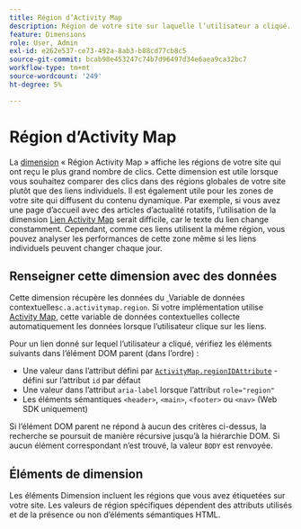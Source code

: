 ```yaml
---
title: Région d’Activity Map
description: Région de votre site sur laquelle l’utilisateur a cliqué.
feature: Dimensions
role: User, Admin
exl-id: e262e537-ce73-492a-8ab3-b88cd77cb8c5
source-git-commit: bcab98e453247c74b7d96497d34e6aea9ca32bc7
workflow-type: tm+mt
source-wordcount: '249'
ht-degree: 5%

---
```


# Région d’Activity Map

La [dimension](overview.md) « Région Activity Map » affiche les régions de votre site qui ont reçu le plus grand nombre de clics. Cette dimension est utile lorsque vous souhaitez comparer des clics dans des régions globales de votre site plutôt que des liens individuels. Il est également utile pour les zones de votre site qui diffusent du contenu dynamique. Par exemple, si vous avez une page d’accueil avec des articles d’actualité rotatifs, l’utilisation de la dimension [Lien Activity Map](activity-map-link.md) serait difficile, car le texte du lien change constamment. Cependant, comme ces liens utilisent la même région, vous pouvez analyser les performances de cette zone même si les liens individuels peuvent changer chaque jour.

## Renseigner cette dimension avec des données

Cette dimension récupère les données du [&#x200B; &#x200B;](/help/implement/vars/page-vars/contextdata.md)Variable de données contextuelles`c.a.activitymap.region`. Si votre implémentation utilise [Activity Map](/help/analyze/activity-map/overview.md), cette variable de données contextuelles collecte automatiquement les données lorsque l’utilisateur clique sur les liens.

Pour un lien donné sur lequel l’utilisateur a cliqué, vérifiez les éléments suivants dans l’élément DOM parent (dans l’ordre) :

* Une valeur dans l’attribut défini par [`ActivityMap.regionIDAttribute`](/help/implement/vars/config-vars/activitymap-regionidattribute.md) - défini sur l’attribut `id` par défaut
* Une valeur dans l’attribut `aria-label` lorsque l’attribut `role="region"`
* Les éléments sémantiques `<header>`, `<main>`, `<footer>` ou `<nav>` (Web SDK uniquement)

Si l’élément DOM parent ne répond à aucun des critères ci-dessus, la recherche se poursuit de manière récursive jusqu’à la hiérarchie DOM. Si aucun élément correspondant n’est trouvé, la valeur `BODY` est renvoyée.

## Éléments de dimension

Les éléments Dimension incluent les régions que vous avez étiquetées sur votre site. Les valeurs de région spécifiques dépendent des attributs utilisés et de la présence ou non d’éléments sémantiques HTML.
